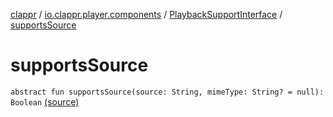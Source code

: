 [clappr](../../index.md) / [io.clappr.player.components](../index.md) / [PlaybackSupportInterface](index.md) / [supportsSource](.)

# supportsSource

`abstract fun supportsSource(source: String, mimeType: String? = null): Boolean` [(source)](https://github.com/clappr/clappr-android/tree/dev/clappr/src/main/kotlin/io/clappr/player/components/Playback.kt#L7)